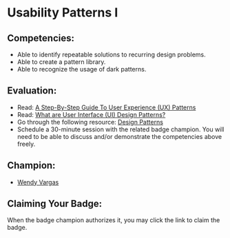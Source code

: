 # Usability Patterns I

## Competencies:
* Able to identify repeatable solutions to recurring design problems.
* Able to create a pattern library. 
* Able to recognize the usage of dark patterns. 

## Evaluation:
* Read: [A Step-By-Step Guide To User Experience (UX) Patterns](https://careerfoundry.com/en/blog/ux-design/ux-patterns-why-use-them/)
* Read: [What are User Interface (UI) Design Patterns?](https://www.interaction-design.org/literature/topics/ui-design-patterns)
* Go through the following resource: [Design Patterns](https://ui-patterns.com/patterns)
* Schedule a 30-minute session with the related badge champion. You will need to be able to discuss and/or demonstrate the competencies above freely. 

## Champion:
* [Wendy Vargas](mailto:wendy.vargas@acklenavenue.com)

## Claiming Your Badge:
When the badge champion authorizes it, you may click the link to claim the badge.

